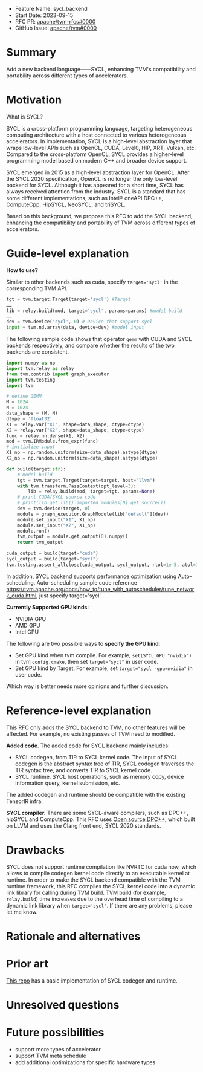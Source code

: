 - Feature Name: sycl_backend
- Start Date: 2023-09-15
- RFC PR: [apache/tvm-rfcs#0000](https://github.com/apache/tvm-rfcs/pull/0000)
- GitHub Issue: [apache/tvm#0000](https://github.com/apache/tvm/issues/0000)

# Summary

[summary]: #summary

Add a new backend language——SYCL, enhancing TVM's compatibility and portability across different types of accelerators.

# Motivation

[motivation]: #motivation

What is SYCL?

SYCL is a cross-platform programming language, targeting heterogeneous computing architecture with a host connected to various heterogeneous accelerators. In implementation, SYCL is a high-level abstraction layer that wraps low-level APIs such as OpenCL, CUDA, Level0, HIP, XRT, Vulkan, etc. Compared to the cross-platform OpenCL, SYCL provides a higher-level programming model based on modern C++ and broader device support.

SYCL emerged in 2015 as a high-level abstraction layer for OpenCL. After the SYCL 2020 specification, OpenCL is no longer the only low-level backend for SYCL. Although it has appeared for a short time, SYCL has always received attention from the industry. SYCL is a standard that has some different implementations, such as Intel® oneAPI DPC++, ComputeCpp, HipSYCL, NeoSYCL, and triSYCL.

Based on this background, we propose this RFC to add the SYCL backend, enhancing the compatibility and portability of TVM across different types of accelerators.

# Guide-level explanation

**How to use?**

Similar to other backends such as cuda, specify `target='sycl'` in the corresponding TVM API.

```python
tgt = tvm.target.Target(target='sycl') #Target
……
lib = relay.build(mod, target='sycl', params=params) #model build
……
dev = tvm.device('sycl', 0) # Device that support sycl
input = tvm.nd.array(data, device=dev) #model input
```

The following sample code shows that operator `gemm` with CUDA and SYCL backends respectively, and compare whether the results of the two backends are consistent.

```python
import numpy as np
import tvm.relay as relay
from tvm.contrib import graph_executor
import tvm.testing
import tvm

# define GEMM
M = 1024
N = 1024
data_shape = (M, N)
dtype = 'float32'
X1 = relay.var("X1", shape=data_shape, dtype=dtype)
X2 = relay.var("X2", shape=data_shape, dtype=dtype)
func = relay.nn.dense(X1, X2)
mod = tvm.IRModule.from_expr(func)
# initialize input
X1_np = np.random.uniform(size=data_shape).astype(dtype)
X2_np = np.random.uniform(size=data_shape).astype(dtype)

def build(target:str):
    # model build
    tgt = tvm.target.Target(target=target, host="llvm")
    with tvm.transform.PassContext(opt_level=3):
        lib = relay.build(mod, target=tgt, params=None)
    # print CUDA/SYCL source code
    # print(lib.get_lib().imported_modules[0].get_source()) 
    dev = tvm.device(target, 0)
    module = graph_executor.GraphModule(lib["default"](dev))
    module.set_input("X1", X1_np)
    module.set_input("X2", X1_np)
    module.run()
    tvm_output = module.get_output(0).numpy()
    return tvm_output
    
cuda_output = build(target="cuda")
sycl_output = build(target="sycl")
tvm.testing.assert_allclose(cuda_output, sycl_output, rtol=1e-5, atol=1e-5)
```

In addition, SYCL backend supports performance optimization using Auto-scheduling. Auto-scheduling sample code reference https://tvm.apache.org/docs/how_to/tune_with_autoscheduler/tune_network_cuda.html, just specify target='sycl'.

**Currently Supported GPU kinds**:

- NVIDIA GPU
- AMD GPU
- Intel GPU

The following are two possible ways to **specify the GPU kind**:

- Set GPU kind when tvm compile. For example, `set(SYCL_GPU "nvidia")` in tvm `config.cmake`, then set `target="sycl"` in user code.
- Set GPU kind by Target. For example, set `target="sycl -gpu=nvidia"` in user code.

Which way is better needs more opinions and further discussion.

# Reference-level explanation

This RFC only adds the SYCL backend to TVM, no other features will be affected. For example, no existing passes of TVM need to modified.

**Added code**. The added code for SYCL backend mainly includes:

- SYCL codegen, from TIR to SYCL kernel code. The input of SYCL codegen is the abstract syntax tree  of TIR, SYCL codegen traverses the TIR syntax tree, and converts TIR to SYCL kernel code.
- SYCL runtime. SYCL host operations, such as memory copy, device information query, kernel submission, etc.

The added codegen and runtime should be compatible with the existing TensorIR infra.

**SYCL compiler.** There are some SYCL-aware compilers, such as DPC++, hipSYCL and ComputeCpp. This RFC uses [Open source DPC++](https://github.com/intel/llvm), which built on LLVM and uses the Clang front end, SYCL 2020 standards.

# Drawbacks

SYCL does not support runtime compilation like NVRTC for cuda now, which allows to compile codegen kernel code directly to an executable kernel at runtime. In order to make the SYCL backend compatible with the TVM runtime framework, this RFC compiles the SYCL kernel code into a dynamic link library for calling during TVM build. TVM build (for example, `relay.build`) time increases due to the overhead time of compiling to a dynamic link library when `target='sycl'`. If there are any problems, please let me know.

# Rationale and alternatives

# Prior art

[This repo](https://github.com/RELOAD22/tvm) has a basic implementation of SYCL codegen and runtime.

# Unresolved questions

# Future possibilities

- support more types of accelerator
- support TVM meta schedule
- add additional optimizations for specific hardware types